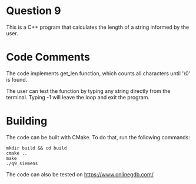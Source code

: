# Question 9

This is a C++ program that calculates the length of a string informed by the user.

# Code Comments

The code implements get_len function, which counts all characters until '\0' is found. 

The user can test the function by typing any string directly from the terminal. Typing -1 will leave the loop and exit the program.

# Building

The code can be built with CMake. To do that, run the following commands:

```
mkdir build && cd build
cmake ..
make
./q9_siemens
```

The code can also be tested on https://www.onlinegdb.com/
